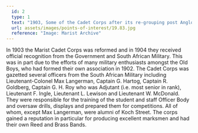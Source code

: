 ```yaml
---
  id: 2
  type: 1
  text: "1903, Some of the Cadet Corps after its re-grouping post Anglo-Boer War. "
  url: assets/images/points-of-interest/19.83.jpg
  reference: "Image: Marist Archive"
---
```

In 1903 the Marist Cadet Corps was reformed and in 1904 they received official recognition from the Government and South African Military. This was in part due to the efforts of many military enthusiasts amongst the Old Boys, who had formed their own association in 1902. The Cadet Corps was gazetted several officers from the South African Military including Lieutenant-Colonel Max Langerman, Captain G. Hartog, Captain R. Goldberg, Captain G. H. Roy who was Adjutant (i.e. most senior in rank), Lieutenant F. Ingle, Lieutenant L. Lewison and Lieutenant W. McDonald. They were responsible for the training of the student and staff Officer Body and oversaw drills, displays and prepared them for competitions. All of whom, except Max Langerman, were alumni of Koch Street. The corps gained a reputation in particular for producing excellent marksmen and had their own Reed and Brass Bands. 

        
